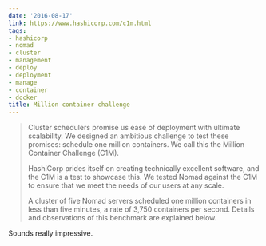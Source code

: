 ```yaml
---
date: '2016-08-17'
link: https://www.hashicorp.com/c1m.html
tags:
- hashicorp
- nomad
- cluster
- management
- deploy
- deployment
- manage
- container
- docker
title: Million container challenge
---
```


>Cluster schedulers promise us ease of deployment with ultimate scalability. We designed an ambitious challenge to test these promises: schedule one million containers. We call this the Million Container Challenge (C1M).
>
>HashiCorp prides itself on creating technically excellent software, and the C1M is a test to showcase this. We tested Nomad against the C1M to ensure that we meet the needs of our users at any scale.
>
>A cluster of five Nomad servers scheduled one million containers in less than five minutes, a rate of 3,750 containers per second. Details and observations of this benchmark are explained below.

Sounds really impressive.

